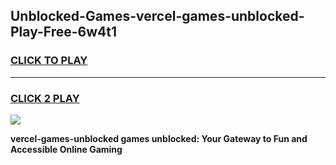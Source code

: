 
## Unblocked-Games-vercel-games-unblocked-Play-Free-6w4t1
<h3>
<a href="https://premium76.site?title=vercel-games-unblocked&ref=18A">CLICK TO PLAY</a></h3>
<hr>

<h3>
<a href="https://premium76.site?title=vercel-games-unblocked&ref=18A">CLICK 2 PLAY</a>
  
</h3>

<a href="https://premium76.site?title=vercel-games-unblocked&ref=18A"><img src="https://clearcache.store/games.png"></a>


**vercel-games-unblocked games unblocked: Your Gateway to Fun and Accessible Online Gaming**
